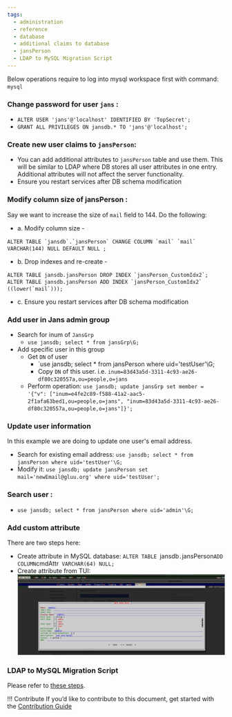 ```yaml
---
tags:
  - administration
  - reference
  - database
  - additional claims to database
  - jansPerson
  - LDAP to MySQL Migration Script
---
```


Below operations require to log into mysql workspace first with command: `mysql`

### **Change password for user `jans`** :

*  `ALTER USER 'jans'@'localhost' IDENTIFIED BY 'TopSecret';`
*  `GRANT ALL PRIVILEGES ON jansdb.* TO 'jans'@'localhost';`

### Create new user claims to `jansPerson`: 
* You can add additional attributes to `jansPerson` table and use them. This will be similar to LDAP where DB stores all user attributes in one entry. Additional attributes will not affect the server functionality.
* Ensure you restart services after DB schema modification

### **Modify column size of jansPerson** :
Say we want to increase the size of `mail` field to 144. Do the following:<br>
* a. Modify column size - 
 ```
 ALTER TABLE `jansdb`.`jansPerson` CHANGE COLUMN `mail` `mail` VARCHAR(144) NULL DEFAULT NULL ;
 ```
* b. Drop indexes and re-create - 
 ```
 ALTER TABLE jansdb.jansPerson DROP INDEX `jansPerson_CustomIdx2`;
 ALTER TABLE jansdb.jansPerson ADD INDEX `jansPerson_CustomIdx2` ((lower(`mail`)));
 ```
* c. Ensure you restart services after DB schema modification


### Add user in Jans admin group

* Search for inum of `JansGrp`
  * `use jansdb; select * from jansGrp\G;` 
* Add specific user in this group
  * Get `DN` of user
    * `use jansdb; select * from jansPerson where uid='testUser'\G;
    * Copy `DN` of this user. i.e. `inum=83d43a5d-3311-4c93-ae26-df80c320557a,ou=people,o=jans` 
  * Perform operation: `use jansdb; update jansGrp set member = '{"v": ["inum=e4fe2c89-f588-41a2-aac5-2f1afa63bed1,ou=people,o=jans", "inum=83d43a5d-3311-4c93-ae26-df80c320557a,ou=people,o=jans"]}';` 

### Update user information 

In this example we are doing to update one user's email address. 

* Search for existing email address: `use jansdb; select * from jansPerson where uid='testUser'\G;`
* Modify it: `use jansdb; update jansPerson set mail='newEmail@gluu.org' where uid='testUser';`
### **Search user** : 

* `use jansdb; select * from jansPerson where uid='admin'\G;`

### Add custom attribute

There are two steps here: 

* Create attribute in MySQL database: `ALTER TABLE `jansdb`.`jansPerson` ADD COLUMN `cmdAttr` VARCHAR(64) NULL;` 
* Create attribute from TUI: ![tui_custom_attribute](../../../assets/TUI_CustomAttribute.png)

### LDAP to MySQL Migration Script

Please refer to [these steps](./converting-data.md#ldap-to-mysql-migration-script).


!!! Contribute
If you’d like to contribute to this document, get started with the [Contribution Guide](https://docs.jans.io/head/CONTRIBUTING/#contributing-to-the-documentation)
